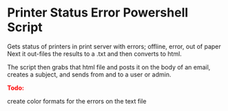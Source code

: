 # Printer Status Error Powershell Script
<p>Gets status of printers in print server with errors; offline, error, out of paper
Next it out-files the results to a .txt and then converts to html.</p>
<p>The script then grabs that html file and posts it on the body of an email, creates a subject, and sends from and to a user or admin.</p>

<p><b><font color = red>Todo:</font color></b></p>
<p>create color formats for the errors on the text file</p>

